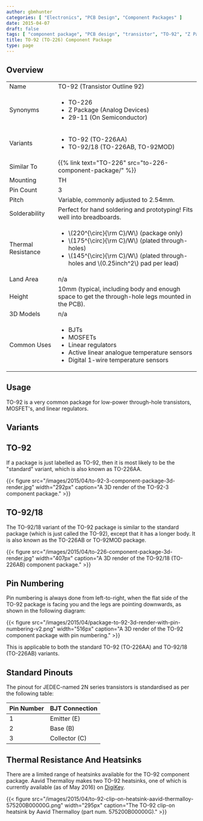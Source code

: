 ```yaml
---
author: gbmhunter
categories: [ "Electronics", "PCB Design", "Component Packages" ]
date: 2015-04-07
draft: false
tags: [ "component package", "PCB design", "transistor", "TO-92", "Z Package", "TO-226AA", "TO-226AB" ]
title: TO-92 (TO-226) Component Package
type: page
---
```


## Overview

<table>
  <tbody>
    <tr>
      <td>Name</td>
      <td>TO-92 (Transistor Outline 92)</td>
    </tr>
    <tr>
<td>Synonyms</td>
<td>
  <ul>
    <li>TO-226</li>
    <li>Z Package (Analog Devices)</li>
    <li>29-11 (On Semiconductor)</li>
  </ul>    
</td>
</tr>
<tr>
<td >Variants
</td>
<td >
    <ul>
        <li>TO-92 (TO-226AA)</li>
        <li>TO-92/18 (TO-226AB, TO-92MOD)</li>
    </ul>
</td>
</tr>
<tr>
<td>Similar To</td>
<td>{{% link text="TO-226" src="to-226-component-package/" %}}</td>
</tr>
<tr >
<td >Mounting</td>
<td >TH</td>
</tr>
<tr >
<td >Pin Count</td>
<td >3</td>
</tr>
<tr >
<td >Pitch</td>
<td >Variable, commonly adjusted to 2.54mm.
</td></tr><tr >
<td >Solderability
</td>
<td >Perfect for hand soldering and prototyping! Fits well into breadboards.
</td></tr><tr >
<td >Thermal Resistance
</td>
<td>
    <ul>
        <li>\(220^{\circ}{\rm C}/W\) (package only)</li>
        <li>\(175^{\circ}{\rm C}/W\) (plated through-holes)</li>
        <li>\(145^{\circ}{\rm C}/W\) (plated through-holes and \(0.25inch^2\) pad per lead)</li>
    </ul>
</td></tr><tr >
<td >Land Area
</td>
<td >n/a
</td></tr><tr >
<td >Height
</td>
<td >10mm (typical, including body and enough space to get the through-hole legs mounted in the PCB).
</td></tr><tr >
<td >3D Models
</td>
<td >n/a
</td></tr><tr >
<td >Common Uses
</td>
<td>
    <ul>
        <li>BJTs</li>
        <li>MOSFETs</li>
        <li>Linear regulators</li>
        <li>Active linear analogue temperature sensors</li>
        <li>Digital 1-wire temperature sensors</li>
    </ul>
</td></tr></tbody></table>

## Usage

TO-92 is a very common package for low-power through-hole transistors, MOSFET's, and linear regulators.

## Variants

## TO-92

If a package is just labelled as TO-92, then it is most likely to be the "standard" variant, which is also known as TO-226AA.

{{< figure src="/images/2015/04/to-92-3-component-package-3d-render.jpg" width="292px" caption="A 3D render of the TO-92-3 component package."  >}}

## TO-92/18

The TO-92/18 variant of the TO-92 package is similar to the standard package (which is just called the TO-92), except that it has a longer body. It is also known as the TO-226AB or TO-92MOD package.

{{< figure src="/images/2015/04/to-226-component-package-3d-render.jpg" width="407px" caption="A 3D render of the TO-92/18 (TO-226AB) component package."  >}}

## Pin Numbering

Pin numbering is always done from left-to-right, when the flat side of the TO-92 package is facing you and the legs are pointing downwards, as shown in the following diagram:

{{< figure src="/images/2015/04/package-to-92-3d-render-with-pin-numbering-v2.png" width="516px" caption="A 3D render of the TO-92 component package with pin numbering."  >}}

This is applicable to both the standard TO-92 (TO-226AA) and TO-92/18 (TO-226AB) variants.

## Standard Pinouts

The pinout for JEDEC-named 2N series transistors is standardised as per the following table:

<table>
    <thead>
        <tr>
            <th>Pin Number</th>
            <th>BJT Connection</th>
        </tr>
    <tbody>
        <tr>
            <td>1</td>
            <td>Emitter (E)</td>
        </tr>
        <tr>
            <td>2</td>
            <td>Base (B)</td>
        </tr>
        <tr>
            <td>3</td>
            <td>Collector (C)</td>
        </tr>
    </tbody>
</table>

## Thermal Resistance And Heatsinks

There are a limited range of heatsinks available for the TO-92 component package. Aavid Thermalloy makes two TO-92 heatsinks, one of which is currently available (as of May 2016) on [DigiKey](http://www.digikey.com/product-detail/en/575200B00000G/HS251-ND/269309).

{{< figure src="/images/2015/04/to-92-clip-on-heatsink-aavid-thermalloy-575200B00000G.png" width="295px" caption="The TO-92 clip-on heatsink by Aavid Thermalloy (part num. 575200B00000G)."  >}}
